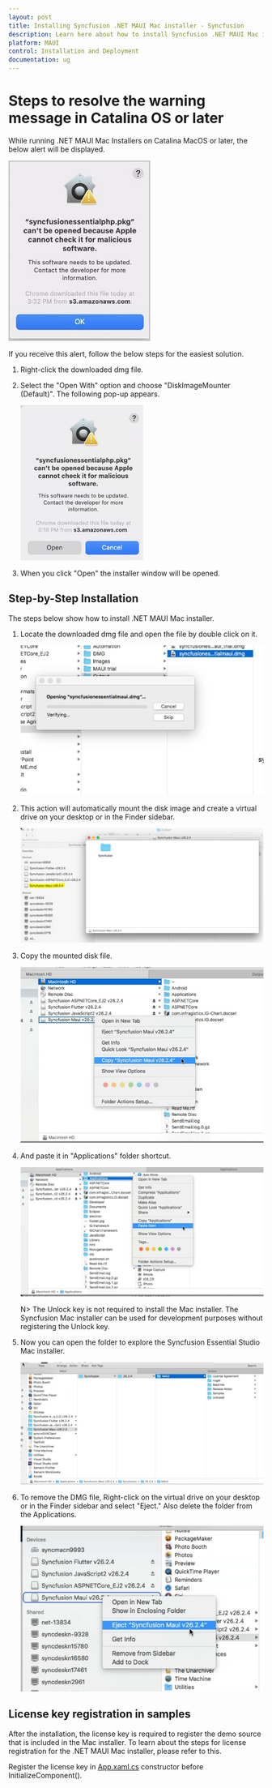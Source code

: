 ```yaml
---
layout: post
title: Installing Syncfusion .NET MAUI Mac installer - Syncfusion
description: Learn here about how to install Syncfusion .NET MAUI Mac installer after downloading from our Syncfusion website.
platform: MAUI
control: Installation and Deployment
documentation: ug
---
```


# Steps to resolve the warning message in Catalina OS or later

   While running .NET MAUI Mac Installers on Catalina MacOS or later, the below alert will be displayed.

   ![Alert Image](images/Mac_Catalina_MacOS_Alert1.png)  
     
   If you receive this alert, follow the below steps for the easiest solution.   

   1.	Right-click the downloaded dmg file.
   2.	Select the "Open With" option and choose "DiskImageMounter (Default)". The following pop-up appears.

		![pop-up Image](images/Mac_Catalina_MacOS_Alert2.png)

   3.	When you click "Open" the installer window will be opened.

## Step-by-Step Installation

The steps below show how to install .NET MAUI Mac installer.

1. Locate the downloaded dmg file and open the file by double click on it.

   ![Welcome wizard](images/Mac_Installer1.png)

2. This action will automatically mount the disk image and create a virtual drive on your desktop or in the Finder sidebar.

   ![License Agreement](images/Mac_Installer2.png)
   
3. Copy the mounted disk file.

   ![License Agree Confirmation](images/Mac_Installer3.png)
   
4. And paste it in "Applications" folder shortcut.

   ![License Agree Confirmation](images/Mac_Installer4.png)
   
   N> The Unlock key is not required to install the Mac installer. The Syncfusion Mac installer can be used for development purposes without registering the Unlock key.


5. Now you can open the folder to explore the Syncfusion Essential Studio Mac installer.

   ![Destination](images/Mac_Installer5.png)

6. To remove the DMG file, Right-click on the virtual drive on your desktop or in the Finder sidebar and select "Eject." Also delete the folder from the Applications.

   ![Install Location](images/Mac_Installer6.png)

## License key registration in samples

After the installation, the license key is required to register the demo source that is included in the Mac installer. To learn about the steps for license registration for the .NET MAUI Mac installer, please refer to this.

Register the license key in [App.xaml.cs](https://help.syncfusion.com/maui/licensing/how-to-register-in-an-application#net-maui) constructor before InitializeComponent().